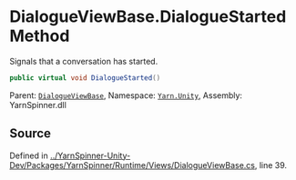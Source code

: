 # DialogueViewBase.DialogueStarted Method
Signals that a conversation has started.

```csharp
public virtual void DialogueStarted()
```



<div class="class-metadata">

Parent: [`DialogueViewBase`](/api/csharp/yarn.unity/dialogueviewbase.md), Namespace: [`Yarn.Unity`](/api/csharp/yarn.unity/README.md), Assembly: YarnSpinner.dll
</div>

## Source
Defined in [../YarnSpinner-Unity-Dev/Packages/YarnSpinner/Runtime/Views/DialogueViewBase.cs](https://github.com/YarnSpinnerTool/YarnSpinner-Unity//blob/develop/Runtime/Views/DialogueViewBase.cs#L39), line 39.
